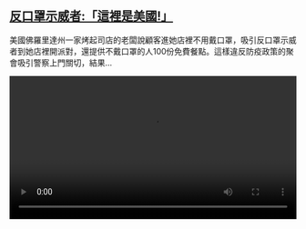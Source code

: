 <!--1594738524000-->
[反口罩示威者:「這裡是美國!」](https://www.dw.com/zh/%E5%8F%8D%E5%8F%A3%E7%BD%A9%E7%A4%BA%E5%A8%81%E8%80%85:%E3%80%8C%E9%80%99%E8%A3%A1%E6%98%AF%E7%BE%8E%E5%9C%8B!%E3%80%8D%20%20%20/a-54173555)
------

<p>美國佛羅里達州一家烤起司店的老闆說顧客進她店裡不用戴口罩，吸引反口罩示威者到她店裡開派對，還提供不戴口罩的人100份免費餐點。這樣違反防疫政策的聚會吸引警察上門關切，結果...</small></p><video src="https://tvdownloaddw-a.akamaihd.net/dwtv_video/flv/vdt_zh/2020/bchi200714_001_florida_01i_sd_sor.mp4" controls style="width:100%"></video>
